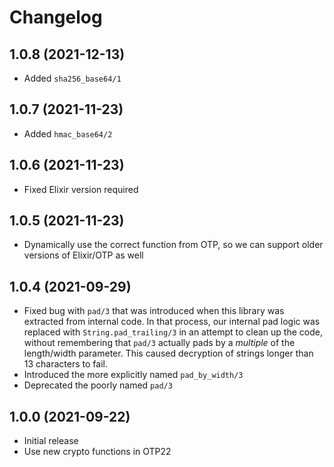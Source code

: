 # Changelog

## 1.0.8 (2021-12-13)

* Added `sha256_base64/1`

## 1.0.7 (2021-11-23)

* Added `hmac_base64/2`

## 1.0.6 (2021-11-23)

* Fixed Elixir version required

## 1.0.5 (2021-11-23)

* Dynamically use the correct function from OTP, so we can support older versions of Elixir/OTP as well

## 1.0.4 (2021-09-29)

* Fixed bug with `pad/3` that was introduced when this library was extracted from internal code. In that process, our internal pad logic was replaced with `String.pad_trailing/3` in an attempt to clean up the code, without remembering that `pad/3` actually pads by a *multiple* of the length/width parameter. This caused decryption of strings longer than 13 characters to fail.
* Introduced the more explicitly named `pad_by_width/3`
* Deprecated the poorly named `pad/3`

## 1.0.0 (2021-09-22)

* Initial release
* Use new crypto functions in OTP22
